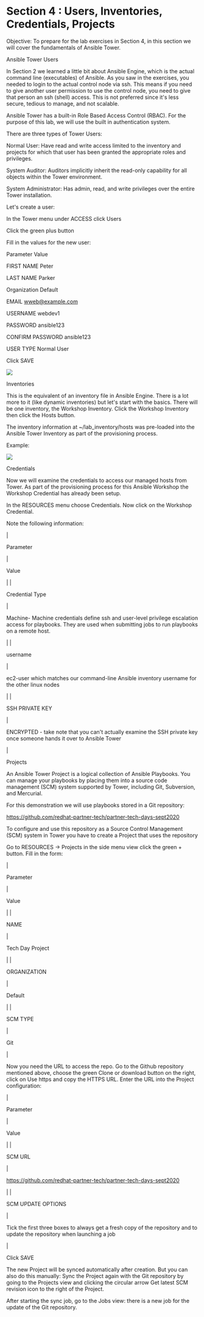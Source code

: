 # Section 4 : Users, Inventories, Credentials, Projects

Objective: To prepare for the lab exercises in Section 4, in this section we will cover the fundamentals of Ansible Tower.

Ansible Tower Users

In Section 2 we learned a little bit about Ansible Engine, which is the actual command line (executables) of Ansible. As you saw in the exercises, you needed to login to the actual control node via ssh. This means if you need to give another user permission to use the control node, you need to give that person an ssh (shell) access. This is not preferred since it's less secure, tedious to manage, and not scalable.

Ansible Tower has a built-in Role Based Access Control (RBAC). For the purpose of this lab, we will use the built in authentication system.

There are three types of Tower Users:

Normal User: Have read and write access limited to the inventory and projects for which that user has been granted the appropriate roles and privileges.

System Auditor: Auditors implicitly inherit the read-only capability for all objects within the Tower environment.

System Administrator: Has admin, read, and write privileges over the entire Tower installation.

Let's create a user:

In the Tower menu under ACCESS click Users

Click the green plus button

Fill in the values for the new user:

Parameter  Value

FIRST NAME  Peter

LAST NAME  Parker

Organization  Default

EMAIL  wweb@example.com

USERNAME  webdev1

PASSWORD  ansible123

CONFIRM PASSWORD  ansible123

USER TYPE  Normal User

Click SAVE

![](https://lh4.googleusercontent.com/Wy2t7vQf8sUquxu4omf9z8Df7TsXfVKyrALPzYf2eTNqgnQyQq79CON4I96GrZoB4OIb3OtZOh96OYg6LjeQ5xRt-p48aakh5ANllSmWKU57Y7wEKkr_VreMA9gyzb92TZZ4A3-f)

Inventories

This is the equivalent of an inventory file in Ansible Engine. There is a lot more to it (like dynamic inventories) but let's start with the basics. There will be one inventory, the Workshop Inventory. Click the Workshop Inventory then click the Hosts button.

The inventory information at ~/lab_inventory/hosts was pre-loaded into the Ansible Tower Inventory as part of the provisioning process.

Example:

![](https://lh3.googleusercontent.com/YdT0ONWJ56KfW9BvOVOcJGIHf_DzqIN0DJFvdFImKUuzB7qkh8boRySGBRnVZtr5qklbhsOeC_Q_PcLkf6P0hXkKEgNA4RuIWFaCXMQN9QZoWiPjBUE9y5jokCApRRWf2x0VMMhA)

Credentials

Now we will examine the credentials to access our managed hosts from Tower. As part of the provisioning process for this Ansible Workshop the Workshop Credential has already been setup.

In the RESOURCES menu choose Credentials. Now click on the Workshop Credential.

Note the following information:

|

Parameter

 |

Value

 |
|

Credential Type

 |

Machine- Machine credentials define ssh and user-level privilege escalation access for playbooks. They are used when submitting jobs to run playbooks on a remote host.

 |
|

username

 |

ec2-user which matches our command-line Ansible inventory username for the other linux nodes

 |
|

SSH PRIVATE KEY

 |

ENCRYPTED - take note that you can't actually examine the SSH private key once someone hands it over to Ansible Tower

 |

Projects

An Ansible Tower Project is a logical collection of Ansible Playbooks. You can manage your playbooks by placing them into a source code management (SCM) system supported by Tower, including Git, Subversion, and Mercurial.

For this demonstration we will use playbooks stored in a Git repository:

https://github.com/redhat-partner-tech/partner-tech-days-sept2020

To configure and use this repository as a Source Control Management (SCM) system in Tower you have to create a Project that uses the repository

Go to RESOURCES → Projects in the side menu view click the green + button. Fill in the form:

|

Parameter

 |

Value

 |
|

NAME

 |

Tech Day Project

 |
|

ORGANIZATION

 |

Default

 |
|

SCM TYPE

 |

Git

 |

Now you need the URL to access the repo. Go to the Github repository mentioned above, choose the green Clone or download button on the right, click on Use https and copy the HTTPS URL. Enter the URL into the Project configuration:

|

Parameter

 |

Value

 |
|

SCM URL

 |

https://github.com/redhat-partner-tech/partner-tech-days-sept2020

 |
|

SCM UPDATE OPTIONS

 |

Tick the first three boxes to always get a fresh copy of the repository and to update the repository when launching a job

 |

Click SAVE

The new Project will be synced automatically after creation. But you can also do this manually: Sync the Project again with the Git repository by going to the Projects view and clicking the circular arrow Get latest SCM revision icon to the right of the Project.

After starting the sync job, go to the Jobs view: there is a new job for the update of the Git repository.
